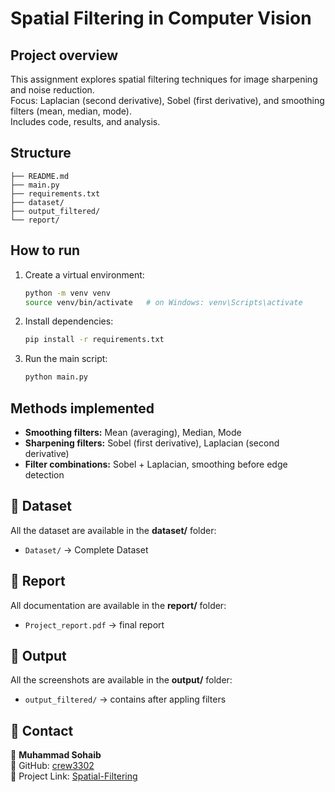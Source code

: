 # Spatial Filtering in Computer Vision 

## Project overview
This assignment explores spatial filtering techniques for image sharpening and noise reduction.  
Focus: Laplacian (second derivative), Sobel (first derivative), and smoothing filters (mean, median, mode).  
Includes code, results, and analysis.

## Structure
```
├── README.md
├── main.py
├── requirements.txt
├── dataset/
├── output_filtered/
└── report/
```

## How to run
1. Create a virtual environment:
   ```bash
   python -m venv venv
   source venv/bin/activate   # on Windows: venv\Scripts\activate
   ```
2. Install dependencies:
   ```bash
   pip install -r requirements.txt
   ```
3. Run the main script:
   ```bash
   python main.py
   ```

## Methods implemented
- **Smoothing filters:** Mean (averaging), Median, Mode  
- **Sharpening filters:** Sobel (first derivative), Laplacian (second derivative)  
- **Filter combinations:** Sobel + Laplacian, smoothing before edge detection

## 📂 Dataset
All the dataset are available in the **dataset/** folder:
- `Dataset/` → Complete Dataset

## 📂 Report
All documentation are available in the **report/** folder:
- `Project_report.pdf` → final report

## 📂 Output
All the screenshots are available in the **output/** folder:
- `output_filtered/` → contains after appling filters

## 📧 Contact
👤 **Muhammad Sohaib**  
🔗 GitHub: [crew3302](https://github.com/crew3302)  
📌 Project Link: [Spatial-Filtering](https://github.com/crew3302/Spatial-Filtering)


